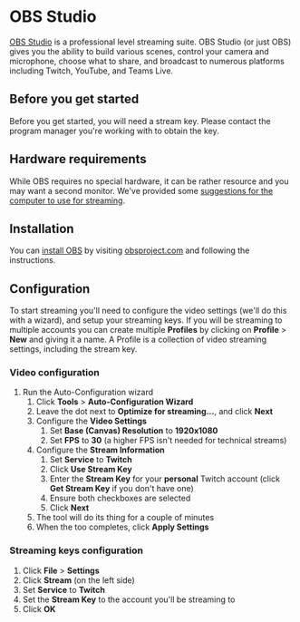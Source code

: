 # OBS Studio

[OBS Studio](https://obsproject.com/) is a professional level streaming suite. OBS Studio (or just OBS) gives you the ability to build various scenes, control your camera and microphone, choose what to share, and broadcast to numerous platforms including Twitch, YouTube, and Teams Live.

## Before you get started

Before you get started, you will need a stream key. Please contact the program manager you're working with to obtain the key.

## Hardware requirements

While OBS requires no special hardware, it can be rather resource and you may want a second monitor. We've provided some [suggestions for the computer to use for streaming](hardware.md#Computer).

## Installation

You can [install OBS](https://obsproject.com/) by visiting [obsproject.com](https://obsproject.com) and following the instructions.

## Configuration

To start streaming you'll need to configure the video settings (we'll do this with a wizard), and setup your streaming keys. If you will be streaming to multiple accounts you can create multiple **Profiles** by clicking on **Profile** > **New** and giving it a name. A Profile is a collection of video streaming settings, including the stream key.

### Video configuration

1. Run the Auto-Configuration wizard
   1. Click **Tools** > **Auto-Configuration Wizard**
   2. Leave the dot next to **Optimize for streaming...**, and click **Next**
   3. Configure the **Video Settings**
      1. Set **Base (Canvas) Resolution** to **1920x1080**
      2. Set **FPS** to **30** (a higher FPS isn't needed for technical streams)
   4. Configure the **Stream Information**
      1. Set **Service** to **Twitch**
      2. Click **Use Stream Key**
      3. Enter the **Stream Key** for your **personal** Twitch account (click **Get Stream Key** if you don't have one)
      4. Ensure both checkboxes are selected
      5. Click **Next**
   5. The tool will do its thing for a couple of minutes
   6. When the too completes, click **Apply Settings**

### Streaming keys configuration

1. Click **File** > **Settings**
2. Click **Stream** (on the left side)
3. Set **Service** to **Twitch**
4. Set the **Stream Key** to the account you'll be streaming to
5. Click **OK**
